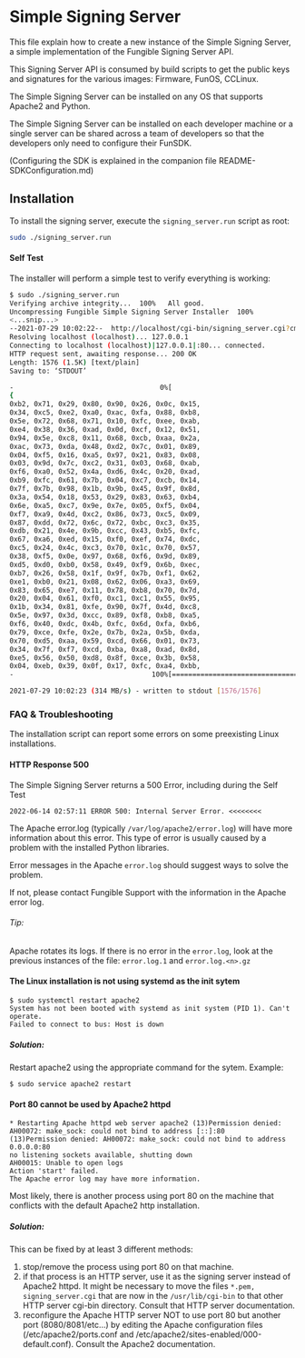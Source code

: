 # Simple Signing Server

This file explain how to create a new instance of the Simple Signing Server, 
a simple implementation of the Fungible Signing Server API.

This Signing Server API is consumed by build scripts to get the public keys and signatures for the various images: Firmware, FunOS, CCLinux.

The Simple Signing Server can be installed on any OS that supports Apache2 and Python.

The Simple Signing Server can be installed on each developer machine or a single server can be shared across a team of developers so that the developers only need to configure their FunSDK. 

(Configuring the SDK is explained in the companion file README-SDKConfiguration.md)

## Installation

To install the signing server, execute the `signing_server.run` script as root:

```sh
sudo ./signing_server.run
```

#### Self Test
The installer will perform a simple test to verify everything is working:

```sh
$ sudo ./signing_server.run
Verifying archive integrity...  100%   All good.
Uncompressing Fungible Simple Signing Server Installer  100%  
<...snip...>
--2021-07-29 10:02:22--  http://localhost/cgi-bin/signing_server.cgi?cmd=modulus&key=hkey1&format=c_struct
Resolving localhost (localhost)... 127.0.0.1
Connecting to localhost (localhost)|127.0.0.1|:80... connected.
HTTP request sent, awaiting response... 200 OK
Length: 1576 (1.5K) [text/plain]
Saving to: ‘STDOUT’

-                                    0%[                                                               ]       0  --.-KB/s               256,
{
0xb2, 0x71, 0x29, 0x80, 0x90, 0x26, 0x0c, 0x15,
0x34, 0xc5, 0xe2, 0xa0, 0xac, 0xfa, 0x88, 0xb8,
0x5e, 0x72, 0x68, 0x71, 0x10, 0xfc, 0xee, 0xab,
0xe4, 0x38, 0x36, 0xad, 0x0d, 0xcf, 0x12, 0x51,
0x94, 0x5e, 0xc8, 0x11, 0x68, 0xcb, 0xaa, 0x2a,
0xac, 0x73, 0xda, 0x48, 0xd2, 0x7c, 0x01, 0x89,
0x04, 0xf5, 0x16, 0xa5, 0x97, 0x21, 0x83, 0x08,
0x03, 0x9d, 0x7c, 0xc2, 0x31, 0x03, 0x68, 0xab,
0xf6, 0xa0, 0x52, 0x4a, 0xd6, 0x4c, 0x20, 0xad,
0xb9, 0xfc, 0x61, 0x7b, 0x04, 0xc7, 0xcb, 0x14,
0x7f, 0x7b, 0x98, 0x1b, 0x9b, 0x45, 0x9f, 0x8d,
0x3a, 0x54, 0x18, 0x53, 0x29, 0x83, 0x63, 0xb4,
0x6e, 0xa5, 0xc7, 0x9e, 0x7e, 0x05, 0xf5, 0x04,
0xf7, 0xa9, 0x4d, 0xc2, 0x86, 0x73, 0xc5, 0x09,
0x87, 0xdd, 0x72, 0x6c, 0x72, 0xbc, 0xc3, 0x35,
0xdb, 0x21, 0x4e, 0x9b, 0xcc, 0x43, 0xb5, 0xfc,
0x67, 0xa6, 0xed, 0x15, 0xf0, 0xef, 0x74, 0xdc,
0xc5, 0x24, 0x4c, 0xc3, 0x70, 0x1c, 0x70, 0x57,
0x38, 0xf5, 0x0e, 0x97, 0x68, 0xf6, 0x9d, 0x89,
0xd5, 0xd0, 0xb0, 0x58, 0x49, 0xf9, 0x6b, 0xec,
0xb7, 0x26, 0x58, 0x1f, 0x9f, 0x7b, 0xf1, 0x62,
0xe1, 0xb0, 0x21, 0x08, 0x62, 0x06, 0xa3, 0x69,
0x83, 0x65, 0xe7, 0x11, 0x78, 0xb8, 0x70, 0x7d,
0x20, 0x04, 0x61, 0xf0, 0xc1, 0xc1, 0x55, 0x95,
0x1b, 0x34, 0x81, 0xfe, 0x90, 0x7f, 0x4d, 0xc8,
0x5e, 0x97, 0x3d, 0xcc, 0x89, 0xf8, 0xb8, 0xa5,
0xf6, 0x40, 0xdc, 0x4b, 0xfc, 0x6d, 0xfa, 0xb6,
0x79, 0xce, 0xfe, 0x2e, 0x7b, 0x2a, 0x5b, 0xda,
0x70, 0xd5, 0xaa, 0x59, 0xcd, 0x66, 0x01, 0x73,
0x34, 0x7f, 0xf7, 0xcd, 0xba, 0xa8, 0xad, 0x8d,
0xe5, 0x56, 0x50, 0xd8, 0x8f, 0xce, 0x3b, 0x58,
0x04, 0xeb, 0x39, 0x0f, 0x17, 0xfc, 0xa4, 0xbb,
-                                  100%[==============================================================>]   1.54K  --.-KB/s    in 0s

2021-07-29 10:02:23 (314 MB/s) - written to stdout [1576/1576]
```

### FAQ & Troubleshooting

The installation script can report some errors on some preexisting Linux installations.

#### HTTP Response 500

The Simple Signing Server returns a 500 Error, including during the Self Test

```HTTP request sent, awaiting response... 500 Internal Server Error
2022-06-14 02:57:11 ERROR 500: Internal Server Error. <<<<<<<<
```

The Apache error.log (typically `/var/log/apache2/error.log`) will have more information about this error.
This type of error is usually caused by a problem with the installed Python libraries. 

Error messages in the Apache `error.log` should suggest ways to solve the problem. 

If not, please contact Fungible Support with the information in the Apache error log.

###### Tip: 
Apache rotates its logs. If there is no error in the `error.log`, look at the previous instances of the file: `error.log.1` and `error.log.<n>.gz`


#### The Linux installation is not using systemd as the init sytem

```
$ sudo systemctl restart apache2
System has not been booted with systemd as init system (PID 1). Can't operate.
Failed to connect to bus: Host is down
```

##### Solution:
Restart apache2 using the appropriate command for the sytem. 
Example:
```
$ sudo service apache2 restart
```

#### Port 80 cannot be used by Apache2 httpd

```
* Restarting Apache httpd web server apache2 (13)Permission denied: AH00072: make_sock: could not bind to address [::]:80
(13)Permission denied: AH00072: make_sock: could not bind to address 0.0.0.0:80
no listening sockets available, shutting down
AH00015: Unable to open logs
Action 'start' failed.
The Apache error log may have more information.
```

Most likely, there is another process using port 80 on the machine that conflicts with the default Apache2 http installation.

##### Solution:
This can be fixed by at least 3 different methods:


1. stop/remove the process using port 80 on that machine.
1. if that process is an HTTP server, use it as the signing server instead of Apache2 httpd. It might be necessary to move the files `*.pem, signing_server.cgi` that are now in the `/usr/lib/cgi-bin` to that other HTTP server cgi-bin directory. Consult that HTTP server documentation.
1. reconfigure the Apache HTTP server NOT to use port 80 but another port (8080/8081/etc...) by editing the Apache configuration files (/etc/apache2/ports.conf and /etc/apache2/sites-enabled/000-default.conf). Consult the Apache2 documentation.


